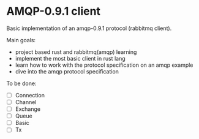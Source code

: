 # AMQP-0.9.1 client
Basic implementation of an amqp-0.9.1 protocol (rabbitmq client).

Main goals:
- project based rust and rabbitmq(amqp) learning
- implement the most basic client in rust lang
- learn how to work with the protocol specification on an amqp example
- dive into the amqp protocol specification

To be done:
- [ ] Connection
- [ ] Channel
- [ ] Exchange
- [ ] Queue
- [ ] Basic
- [ ] Tx
